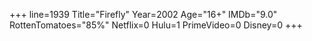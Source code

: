 +++
line=1939
Title="Firefly"
Year=2002
Age="16+"
IMDb="9.0"
RottenTomatoes="85%"
Netflix=0
Hulu=1
PrimeVideo=0
Disney=0
+++

